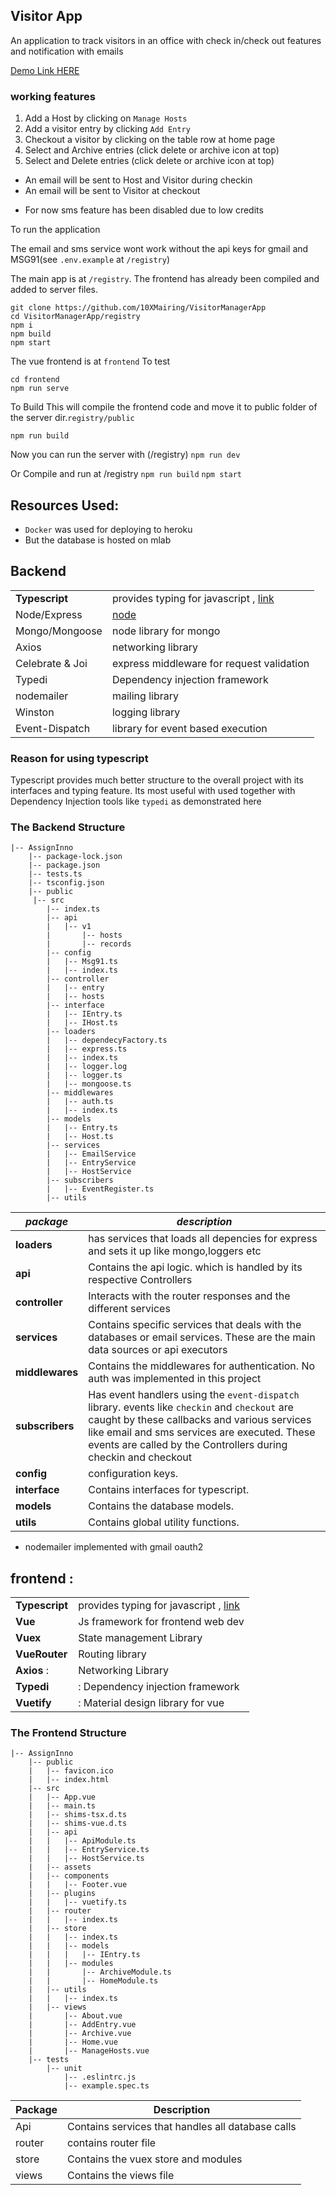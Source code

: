 ## Visitor App

An application to track visitors in an office with check in/check out features and notification with emails

[Demo Link HERE](https://visitor-application.herokuapp.com/)

### working features

1.  Add a Host by clicking on `Manage Hosts`
2.  Add a visitor entry by clicking `Add Entry`
3.  Checkout a visitor by clicking on the table row at home page
4.  Select and Archive entries (click delete or archive icon at top)
5.  Select and Delete entries (click delete or archive icon at top)

- An email will be sent to Host and Visitor during checkin
- An email will be sent to Visitor at checkout

* For now sms feature has been disabled due to low credits

To run the application

The email and sms service wont work without the api keys for gmail and MSG91(see `.env.example` at `/registry`)

The main app is at `/registry`.
The frontend has already been compiled and added to server files.

    git clone https://github.com/10XMairing/VisitorManagerApp
    cd VisitorManagerApp/registry
    npm i
    npm build
    npm start

The vue frontend is at `frontend`
To test

    cd frontend
    npm run serve

To Build
This will compile the frontend code and move it to public folder of the server dir.`registry/public`

    npm run build

Now you can run the server with (/registry)
`npm run dev`

Or Compile and run at /registry
`npm run build`
`npm start`

## Resources Used:

- `Docker` was used for deploying to heroku
- But the database is hosted on mlab

## Backend

|                 |                                                                          |
| --------------- | ------------------------------------------------------------------------ |
| **Typescript**  | provides typing for javascript , [link](https://www.typescriptlang.org/) |
| Node/Express    | [node](https://nodejs.org/en/)                                           |
| Mongo/Mongoose  | node library for mongo                                                   |
| Axios           | networking library                                                       |
| Celebrate & Joi | express middleware for request validation                                |
| Typedi          | Dependency injection framework                                           |
| nodemailer      | mailing library                                                          |
| Winston         | logging library                                                          |
| Event-Dispatch  | library for event based execution                                        |

### Reason for using typescript

Typescript provides much better structure to the overall project with its interfaces and typing feature.
Its most useful with used together with Dependency Injection tools like `typedi` as demonstrated here

### The Backend Structure

```
|-- AssignInno
    |-- package-lock.json
    |-- package.json
    |-- tests.ts
    |-- tsconfig.json
    |-- public
     |-- src
        |-- index.ts
        |-- api
        |   |-- v1
        |       |-- hosts
        |       |-- records
        |-- config
        |   |-- Msg91.ts
        |   |-- index.ts
        |-- controller
        |   |-- entry
        |   |-- hosts
        |-- interface
        |   |-- IEntry.ts
        |   |-- IHost.ts
        |-- loaders
        |   |-- dependecyFactory.ts
        |   |-- express.ts
        |   |-- index.ts
        |   |-- logger.log
        |   |-- logger.ts
        |   |-- mongoose.ts
        |-- middlewares
        |   |-- auth.ts
        |   |-- index.ts
        |-- models
        |   |-- Entry.ts
        |   |-- Host.ts
        |-- services
        |   |-- EmailService
        |   |-- EntryService
        |   |-- HostService
        |-- subscribers
        |   |-- EventRegister.ts
        |-- utils

```

| **_package_**   | **_description_**                                                                                                                                                                                                                                               |
| --------------- | --------------------------------------------------------------------------------------------------------------------------------------------------------------------------------------------------------------------------------------------------------------- |
| **loaders**     | has services that loads all depencies for express and sets it up like mongo,loggers etc                                                                                                                                                                         |
| **api**         | Contains the api logic. which is handled by its respective Controllers                                                                                                                                                                                          |
| **controller**  | Interacts with the router responses and the different services                                                                                                                                                                                                  |
| **services**    | Contains specific services that deals with the databases or email services. These are the main data sources or api executors                                                                                                                                    |
| **middlewares** | Contains the middlewares for authentication. No auth was implemented in this project                                                                                                                                                                            |
| **subscribers** | Has event handlers using the `event-dispatch` library. events like `checkin` and `checkout` are caught by these callbacks and various services like email and sms services are executed. These events are called by the Controllers during checkin and checkout |
| **config**      | configuration keys.                                                                                                                                                                                                                                             |
| **interface**   | Contains interfaces for typescript.                                                                                                                                                                                                                             |
| **models**      | Contains the database models.                                                                                                                                                                                                                                   |
| **utils**       | Contains global utility functions.                                                                                                                                                                                                                              |

- nodemailer implemented with gmail oauth2

## frontend :

|                |                                                                          |
| -------------- | ------------------------------------------------------------------------ |
| **Typescript** | provides typing for javascript , [link](https://www.typescriptlang.org/) |
| **Vue**        | Js framework for frontend web dev                                        |
| **Vuex**       | State management Library                                                 |
| **VueRouter**  | Routing library                                                          |
| **Axios** :    | Networking Library                                                       |
| **Typedi**     | : Dependency injection framework                                         |
| **Vuetify**    | : Material design library for vue                                        |

### The Frontend Structure

```
|-- AssignInno
    |-- public
    |   |-- favicon.ico
    |   |-- index.html
    |-- src
    |   |-- App.vue
    |   |-- main.ts
    |   |-- shims-tsx.d.ts
    |   |-- shims-vue.d.ts
    |   |-- api
    |   |   |-- ApiModule.ts
    |   |   |-- EntryService.ts
    |   |   |-- HostService.ts
    |   |-- assets
    |   |-- components
    |   |   |-- Footer.vue
    |   |-- plugins
    |   |   |-- vuetify.ts
    |   |-- router
    |   |   |-- index.ts
    |   |-- store
    |   |   |-- index.ts
    |   |   |-- models
    |   |   |   |-- IEntry.ts
    |   |   |-- modules
    |   |       |-- ArchiveModule.ts
    |   |       |-- HomeModule.ts
    |   |-- utils
    |   |   |-- index.ts
    |   |-- views
    |       |-- About.vue
    |       |-- AddEntry.vue
    |       |-- Archive.vue
    |       |-- Home.vue
    |       |-- ManageHosts.vue
    |-- tests
        |-- unit
            |-- .eslintrc.js
            |-- example.spec.ts
```

| Package | Description                                       |
| ------- | ------------------------------------------------- |
| Api     | Contains services that handles all database calls |
| router  | contains router file                              |
| store   | Contains the vuex store and modules               |
| views   | Contains the views file                           |
